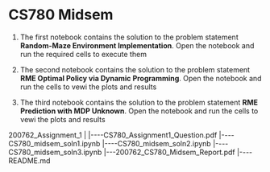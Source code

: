 # CS780 Midsem

1. The first notebook contains the solution to the problem statement __Random-Maze Environment Implementation__. Open the notebook and run the required cells to execute them

2. The second notebook contains the solution to the problem statement __RME Optimal Policy via Dynamic Programming__. Open the notebook and run the cells to vewi the plots and results

3. The third notebook contains the solution to the problem statement __RME Prediction with MDP Unknown__. Open the notebook and run the cells to vewi the plots and results

200762_Assignment_1
|
|----CS780_Assignment1_Question.pdf
|----CS780_midsem_soln1.ipynb
|----CS780_midsem_soln2.ipynb
|----CS780_midsem_soln3.ipynb
|---200762_CS780_Midsem_Report.pdf
|----README.md